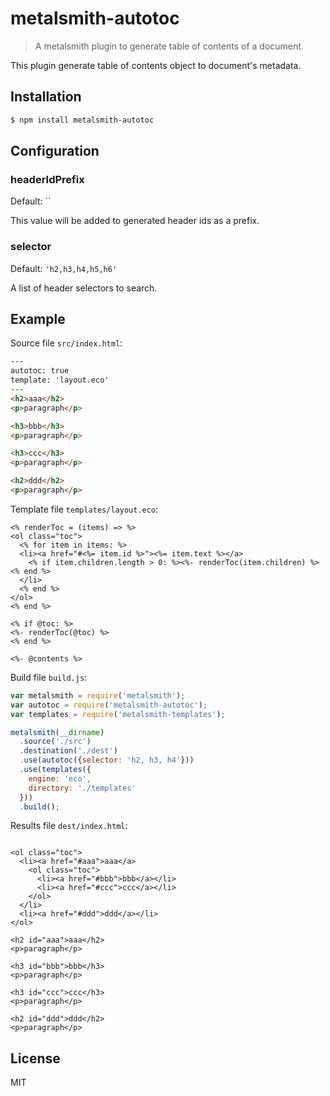 # metalsmith-autotoc

> A metalsmith plugin to generate table of contents of a document.

This plugin generate table of contents object to document's metadata.

## Installation

```bash
$ npm install metalsmith-autotoc
```

## Configuration

### headerIdPrefix

Default: ``

This value will be added to generated header ids as a prefix.

### selector

Default: `'h2,h3,h4,h5,h6'`

A list of header selectors to search. 

## Example

Source file `src/index.html`:

```html
---
autotoc: true
template: 'layout.eco'
---
<h2>aaa</h2>
<p>paragraph</p>

<h3>bbb</h3>
<p>paragraph</p>

<h3>ccc</h3>
<p>paragraph</p>

<h2>ddd</h2>
<p>paragraph</p>
```

Template file `templates/layout.eco`:

```eco
<% renderToc = (items) => %>
<ol class="toc">
  <% for item in items: %>
  <li><a href="#<%= item.id %>"><%= item.text %></a>
    <% if item.children.length > 0: %><%- renderToc(item.children) %><% end %>
  </li>
  <% end %>
</ol>
<% end %>

<% if @toc: %>
<%- renderToc(@toc) %>
<% end %>

<%- @contents %>
```

Build file `build.js`:

```javascript
var metalsmith = require('metalsmith');
var autotoc = require('metalsmith-autotoc');
var templates = require('metalsmith-templates');

metalsmith(__dirname)
  .source('./src')
  .destination('./dest')
  .use(autotoc({selector: 'h2, h3, h4'}))
  .use(templates({
    engine: 'eco',
    directory: './templates'
  }))
  .build();
```

Results file `dest/index.html`:

```

<ol class="toc">
  <li><a href="#aaa">aaa</a>
    <ol class="toc">
      <li><a href="#bbb">bbb</a></li>
      <li><a href="#ccc">ccc</a></li>
    </ol>
  </li>
  <li><a href="#ddd">ddd</a></li>
</ol>

<h2 id="aaa">aaa</h2>
<p>paragraph</p>

<h3 id="bbb">bbb</h3>
<p>paragraph</p>

<h3 id="ccc">ccc</h3>
<p>paragraph</p>

<h2 id="ddd">ddd</h2>
<p>paragraph</p>
```

## License

MIT
